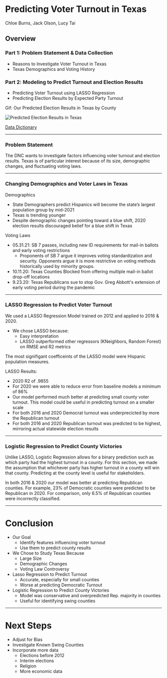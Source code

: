 # Predicting Voter Turnout in Texas

Chloe Burns, Jack Olson, Lucy Tai

## Overview

### Part 1: Problem Statement & Data Collection
- Reasons to Investigate Voter Turnout in Texas
- Texas Demographics and Voting History

### Part 2: Modeling to Predict Turnout and Election Results
- Predicting Voter Turnout using LASSO Regression
- Predicting Election Results by Expected Party Turnout


Gif: Our Predicted Election Results in Texas by County


![Predicted Election Results in Texas](https://media.giphy.com/media/A2uosny6VhQhdoxFVQ/giphy.gif)


[Data Dictionary](https://1drv.ms/x/s!AmhftIfHAUqyiW-SrChdkB1cuXvl?e=mlsboB)

___

### Problem Statement

The DNC wants to investigate factors influencing voter turnout and election results. Texas is of particular interest because of its size, demographic changes, and fluctuating voting laws.

---

### Changing Demographics and Voter Laws in Texas

Demographics
- State Demographers predict Hispanics will become the state’s largest population group by mid-2021
- Texas is trending younger
- Despite demographic changes pointing toward a blue shift, 2020 election results discouraged belief for a blue shift in Texas

Voting Laws
- 05.31.21: SB 7 passes, including new ID requirements for mail-in ballots and early voting restrictions
  - Proponents of SB 7 argue it improves voting standardization and security. Opponents argue it is more restrictive on voting methods historically used by minority groups.
- 10.11.20: Texas Counties Blocked from offering multiple mail-in ballot drop-off locations
- 9.23.20: Texas Republicans sue to stop Gov. Greg Abbott's extension of early voting period during the pandemic 

---

### LASSO Regression to Predict Voter Turnout 

We used a LASSO Regression Model trained on 2012 and applied to 2016 & 2020.

- We chose LASSO because:
   - Easy interpretation
   - LASSO outperformed other regressors (KNeighbors, Random Forest) on RMSE and R2 metrics
   
The most signifigant coefficeints of the LASSO model were Hispanic population measures.

LASSO Results:
- 2020 R2 of .9855
- For 2020 we were able to reduce error from baseline models a minimum of 86%
- Our model performed much better at predicting small county voter turnout. This model could be useful in predicting turnout on a smaller scale
- For both 2016 and 2020 Democrat turnout was underprecicted by more the Republican turnout
- For both 2016 and 2020 Republican turnout was predicted to be highest, mirroring actual statewide election results

---

### Logistic Regression to Predict County Victories

Unlike LASSO, Logistic Regression allows for a binary prediction such as which party had the highest turnout in a county. For this section, we made the assumption that whichever party has higher turnout in a county will win that county. Predicting at the county level is useful for stakeholders.

In both 2016 & 2020 our model was better at predicting Republican counties. For example, 23% of Democratic counties were predicted to be Republican in 2020. For comparison, only 6.5% of Republican counties were incorrectly classified.

---

# Conclusion

- Our Goal
  - Identify features influencing voter turnout
  - Use them to predict county results
- We Chose to Study Texas Because
  - Large Size
  - Demographic Changes
  - Voting Law Controversy
- Lasso Regression to Predict Turnout
  - Accurate, especially for small counties
  - Worse at predicting Democratic Turnout
- Logistic Regression to Predict County Victories
  - Model was conservative and overpredicted Rep. majority in counties
  - Useful for identifying swing counties
  
--- 

# Next Steps

- Adjust for Bias
- Investigate Known Swing Counties
- Incorporate more data
  - Elections before 2012
  - Interim elections
  - Religion
  - More economic data





  

 

  










